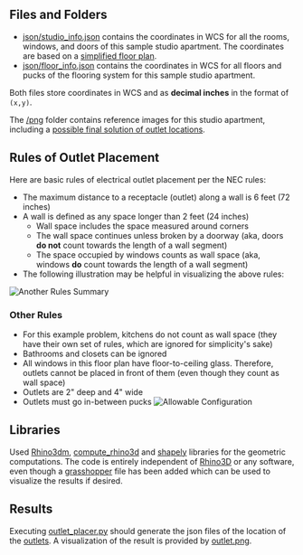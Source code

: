 
## Files and Folders

* [json/studio_info.json](https://github.com/sounok1234/Outlet_Placement/blob/master/json/studio_info.json) contains the coordinates in WCS for all the rooms, windows, and doors of this sample studio apartment. The coordinates are based on a [simplified floor plan](https://github.com/sounok1234/Outlet_Placement/blob/master/png/studio_simple.png). 
* [json/floor_info.json](https://github.com/sounok1234/Outlet_Placement/blob/master/json/floor_info.json) contains the coordinates in WCS for all floors and pucks of the flooring system for this sample studio apartment.

Both files store coordinates in WCS and as **decimal inches** in the format of `(x,y)`.

The [/png](https://github.com/sounok1234/Outlet_Placement/tree/master/png) folder contains reference images for this studio apartment, including a [possible final solution of outlet locations](https://github.com/sounok1234/Outlet_Placement/blob/master/outlet.PNG). 

## Rules of Outlet Placement
Here are basic rules of electrical outlet placement per the NEC rules:
* The maximum distance to a receptacle (outlet) along a wall is 6 feet (72 inches)
* A wall is defined as any space longer than 2 feet (24 inches)
    * Wall space includes the space measured around corners
    * The wall space continues unless broken by a doorway (aka, doors **do not** count towards the length of a wall segment)
    * The space occupied by windows counts as wall space (aka, windows **do** count towards the length of a wall segment)
* The following illustration may be helpful in visualizing the above rules:

![Another Rules Summary](https://www.naffainc.com/x/CB2/Elect/EImages/outletsneeded.gif)

### Other Rules
* For this example problem, kitchens do not count as wall space (they have their own set of rules, which are ignored for simplicity's sake)
* Bathrooms and closets can be ignored
* All windows in this floor plan have floor-to-ceiling glass. Therefore, outlets cannot be placed in front of them (even though they count as wall space)
* Outlets are 2" deep and 4" wide
* Outlets must go in-between pucks 
![Allowable Configuration](https://raw.githubusercontent.com/SocialConstruct/outlets/master/png/allowable_configuration.png)

## Libraries
Used [Rhino3dm](https://github.com/mcneel/rhino3dm), [compute_rhino3d](https://www.rhino3d.com/compute) and [shapely](https://pypi.org/project/Shapely/) libraries for the geometric computations. The code is entirely independent of [Rhino3D](https://www.rhino3d.com/) or any software, even though a [grasshopper](https://www.grasshopper3d.com/) file has been added which can be used to visualize the results if desired.

## Results

Executing [outlet_placer.py](https://github.com/sounok1234/Outlet_Placement/blob/master/outlet_placer.py) should generate the json files of the location of the [outlets](https://github.com/sounok1234/Outlet_Placement/blob/master/outlets.json). A visualization of the result is provided by [outlet.png](https://github.com/sounok1234/Outlet_Placement/blob/master/outlet.PNG).  

